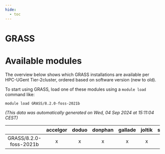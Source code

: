 ```yaml
---
hide:
  - toc
---
```


GRASS
=====

# Available modules


The overview below shows which GRASS installations are available per HPC-UGent Tier-2cluster, ordered based on software version (new to old).

To start using GRASS, load one of these modules using a `module load` command like:

```shell
module load GRASS/8.2.0-foss-2021b
```

*(This data was automatically generated on Wed, 04 Sep 2024 at 15:11:04 CEST)*  

| |accelgor|doduo|donphan|gallade|joltik|shinx|skitty|
| :---: | :---: | :---: | :---: | :---: | :---: | :---: | :---: |
|GRASS/8.2.0-foss-2021b|x|x|x|x|x|-|x|
